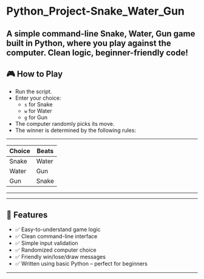 # Python_Project-Snake_Water_Gun
A simple command-line Snake, Water, Gun game built in Python, where you play against the computer. Clean logic, beginner-friendly code!
---

## 🎮 How to Play

- Run the script.
- Enter your choice:
  - `s` for Snake
  - `w` for Water
  - `g` for Gun
- The computer randomly picks its move.
- The winner is determined by the following rules:

 _____________________________
| Choice      | Beats         |
|-------------|---------------|
| Snake       | Water         |
| Water       | Gun           |
| Gun         | Snake         |
 _____________________________
 
---

## 🔧 Features

- ✅ Easy-to-understand game logic  
- ✅ Clean command-line interface  
- ✅ Simple input validation  
- ✅ Randomized computer choice  
- ✅ Friendly win/lose/draw messages  
- ✅ Written using basic Python – perfect for beginners  

---
